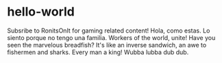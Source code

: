 # hello-world
Subsribe to RonitsOnIt for gaming related content! 
Hola, como estas. Lo siento porque no tengo una familia. 
Workers of the world, unite!
Have you seen the marvelous breadfish? It's like an inverse sandwich, an awe to fishermen and sharks.
Every man a king!
Wubba lubba dub dub. 
